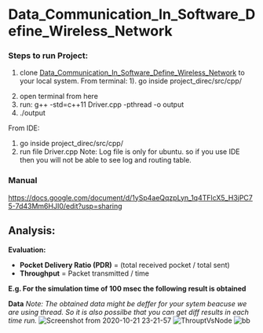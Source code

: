 # Data_Communication_In_Software_Define_Wireless_Network
### Steps to run Project:
1. clone [Data_Communication_In_Software_Define_Wireless_Network](https://github.com/prakashupes/Data_Communication_In_Software_Define_Wireless_Network.git) to your local system.
From terminal:
1). go inside project_direc/src/cpp/
2)  open terminal from here
3)  run:  g++ -std=c++11 Driver.cpp -pthread -o output
4)  ./output

From IDE:
1) go inside project_direc/src/cpp/
2) run file Driver.cpp
Note: Log file is only for ubuntu. so if you use IDE then you will not be able to see log and routing table.
### Manual
https://docs.google.com/document/d/1ySp4aeQqzpLyn_1q4TFlcX5_H3jPC75-7d43Mm6HJI0/edit?usp=sharing

## Analysis:
**Evaluation:**

*  **Pocket Delivery Ratio (PDR)** = (total received pocket / total sent)
*  **Throughput** = Packet transmitted / time
  
 **E.g. For the simulation time of 100 msec the following result is obtained** 

**Data**
*Note: The obtained data might be deffer for your sytem beacuse we are using thread. So it is also possilbe that you can get diff results in each time run.*
![Screenshot from 2020-10-21 23-21-57](https://user-images.githubusercontent.com/44925217/96758432-65744a00-13f4-11eb-9eae-2fc78ac36edd.png)
![ThrouptVsNode](https://user-images.githubusercontent.com/44925217/96758254-2b0aad00-13f4-11eb-8a71-a10dbcf3f9a3.jpeg)
![bb](https://user-images.githubusercontent.com/44925217/96758270-31992480-13f4-11eb-949e-63f69e19a734.jpeg)
